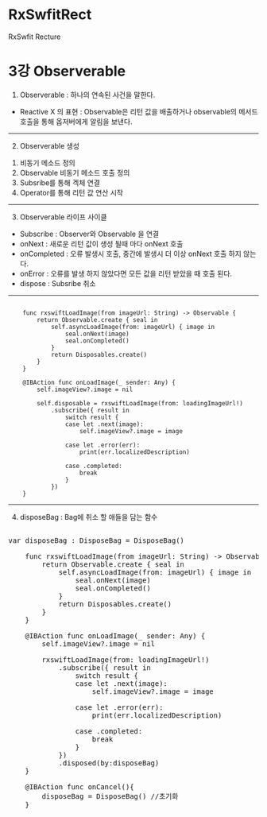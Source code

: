 # RxSwfitRect
RxSwfit Recture

3강 Observerable
===========
1. Observerable : 하나의 연속된 사건을 말한다.
* Reactive X 의 표현 : Observable은 리턴 값을 배출하거나 observable의 메서드 호출을 통해 옵저버에게 알림을 보낸다.
* * *
2. Observerable 생성
1) 비동기 메소드 정의
2) Observable 비동기 메소드 호출 정의
3) Subsribe를 통해 겍체 연결
4) Operator를 통해 리턴 값 연산 시작
* * *
3. Observerable 라이프 사이클
* Subscribe : Observer와 Observable 을 연결
* onNext : 새로운 리턴 값이 생성 될때 마다 onNext 호출
* onCompleted : 오류 발생시 호출, 중간에 발생시 더 이상 onNext 호출 하지 않는다.
* onError : 오류를 발생 하지 않았다면 모든 값을 리턴 받았을 때 호출 된다.
* dispose : Subsribe 취소
* * *
<pre><code>
    func rxswiftLoadImage(from imageUrl: String) -> Observable<UIImage?> {
        return Observable.create { seal in
            self.asyncLoadImage(from: imageUrl) { image in
                seal.onNext(image)
                seal.onCompleted()
            }
            return Disposables.create()
        }
    }
    
    @IBAction func onLoadImage(_ sender: Any) {
        self.imageView?.image = nil
        
        self.disposable = rxswiftLoadImage(from: loadingImageUrl!)
            .subscribe({ result in
                switch result {
                case let .next(image):
                    self.imageView?.image = image
                    
                case let .error(err):
                    print(err.localizedDescription)
                    
                case .completed:
                    break
                }
            })
    }
</pre></code>
* * *
4. disposeBag : Bag에 취소 할 애들을 담는 함수
<pre></code>
var disposeBag : DisposeBag = DisposeBag()

    func rxswiftLoadImage(from imageUrl: String) -> Observable<UIImage?> {
        return Observable.create { seal in
            self.asyncLoadImage(from: imageUrl) { image in
                seal.onNext(image)
                seal.onCompleted()
            }
            return Disposables.create()
        }
    }
    
    @IBAction func onLoadImage(_ sender: Any) {
        self.imageView?.image = nil
        
        rxswiftLoadImage(from: loadingImageUrl!)
            .subscribe({ result in
                switch result {
                case let .next(image):
                    self.imageView?.image = image
                    
                case let .error(err):
                    print(err.localizedDescription)
                    
                case .completed:
                    break
                }
            })
            .disposed(by:disposeBag)
    }
    
    @IBAction func onCancel(){
        disposeBag = DisposeBag() //초기화 
    }
        
</pre></code>
